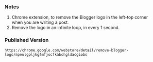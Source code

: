 ### Notes
1. Chrome extension, to remove the Blogger logo in the left-top corner when you are writing a post.
2. Remove the logo in an infinite loop, in every 1 second.

### Published Version
```
https://chrome.google.com/webstore/detail/remove-blogger-logo/mpeolgpljkgfmfjocfkabohgldacgiobs
```